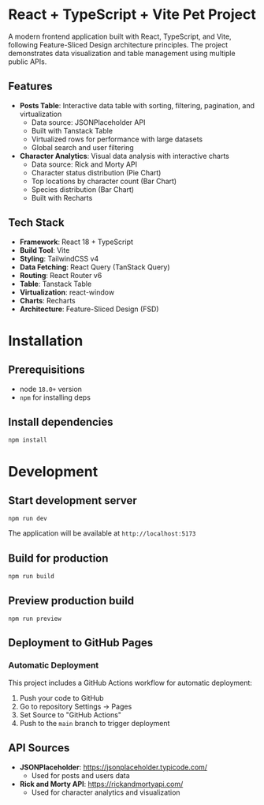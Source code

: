 # React + TypeScript + Vite Pet Project

A modern frontend application built with React, TypeScript, and Vite, following Feature-Sliced Design architecture principles. The project demonstrates data visualization and table management using multiple public APIs.

## Features

- **Posts Table**: Interactive data table with sorting, filtering, pagination, and virtualization
  - Data source: JSONPlaceholder API
  - Built with Tanstack Table
  - Virtualized rows for performance with large datasets
  - Global search and user filtering
- **Character Analytics**: Visual data analysis with interactive charts
  - Data source: Rick and Morty API
  - Character status distribution (Pie Chart)
  - Top locations by character count (Bar Chart)
  - Species distribution (Bar Chart)
  - Built with Recharts

## Tech Stack

- **Framework**: React 18 + TypeScript
- **Build Tool**: Vite
- **Styling**: TailwindCSS v4
- **Data Fetching**: React Query (TanStack Query)
- **Routing**: React Router v6
- **Table**: Tanstack Table
- **Virtualization**: react-window
- **Charts**: Recharts
- **Architecture**: Feature-Sliced Design (FSD)

# Installation

## Prerequisitions

- node `18.0+` version
- `npm` for installing deps

## Install dependencies

`npm install`

# Development

## Start development server

`npm run dev`

The application will be available at `http://localhost:5173`

## Build for production

`npm run build`

## Preview production build

`npm run preview`

## Deployment to GitHub Pages

### Automatic Deployment

This project includes a GitHub Actions workflow for automatic deployment:

1. Push your code to GitHub
2. Go to repository Settings → Pages
3. Set Source to "GitHub Actions"
4. Push to the `main` branch to trigger deployment

## API Sources

- **JSONPlaceholder**: https://jsonplaceholder.typicode.com/
  - Used for posts and users data
- **Rick and Morty API**: https://rickandmortyapi.com/
  - Used for character analytics and visualization
